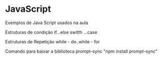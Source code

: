 # JavaScript
Exemplos de Java Script usados na aula

Estruturas de condição
  if...else
  switth ...case

Estruturas de Repetição
  while -
  do..while -
  for


  Comando para baixar a biblioteca prompt-sync "npm install prompt-sync"
